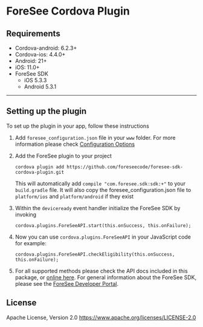 # ForeSee Cordova Plugin

## Requirements 

* Cordova-android: 6.2.3+
* Cordova-ios: 4.4.0+
* Android: 21+
* iOS: 11.0+
* ForeSee SDK
    * iOS 5.3.3
    * Android 5.3.1

----
## Setting up the plugin

To set up the plugin in your app, follow these instructions

1. Add `foresee_configuration.json` file in your `www` folder. For more information please check [Configuration Options](https://developer.foresee.com/docs/configuration-1)

2. Add the ForeSee plugin to your project 

   ```
   cordova plugin add https://github.com/foreseecode/foresee-sdk-cordova-plugin.git
   ```

   This will automatically add `compile "com.foresee.sdk:sdk:+"` to your `build.gradle` file. 
   It will also copy the foresee_configuration.json file to `platform/ios` and `platform/android` if they exist

3. Within the `deviceready` event handler initialize the ForeSee SDK by invoking 

    ```
    cordova.plugins.ForeSeeAPI.start(this.onSuccess, this.onFailure);
    ```

4. Now you can use `cordova.plugins.ForeSeeAPI` in your JavaScript code for example:

   ```
   cordova.plugins.ForeSeeAPI.checkEligibility(this.onSuccess, this.onFailure);
   ```

5. For all supported methods please check the API docs included in this package, or [online here](http://developer.foresee.com/downloads/sdk/mobile/cordova/current/docs/index.html). For general information about the ForeSee SDK, please see the [ForeSee Developer Portal](https://developer.foresee.com/).
   
   
   
## License 
Apache License, Version 2.0 
https://www.apache.org/licenses/LICENSE-2.0
